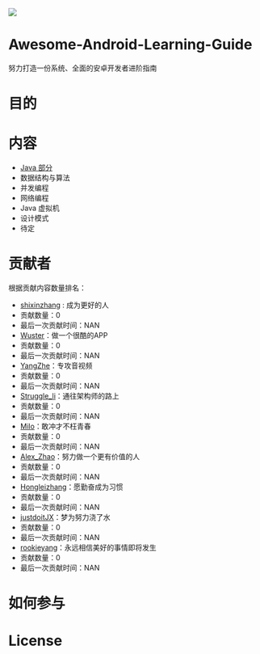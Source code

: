 
![](https://avatars3.githubusercontent.com/u/32798425?s=400&u=e2ad1a5a21fc71ff2f8511866395beca599656f9&v=4)

# Awesome-Android-Learning-Guide

努力打造一份系统、全面的安卓开发者进阶指南

# 目的

# 内容


- [Java 部分](java/README.md)
- 数据结构与算法
- 并发编程
- 网络编程
- Java 虚拟机
- 设计模式
- 待定

# 贡献者

根据贡献内容数量排名：

- [shixinzhang](https://github.com/shixinzhang) : 成为更好的人
 - 贡献数量：0
 - 最后一次贡献时间：NAN
- [Wuster](https://github.com/wuster2015)：做一个很酷的APP
 - 贡献数量：0
 - 最后一次贡献时间：NAN
- [YangZhe](https://github.com/StudyLifeTime)：专攻音视频
 - 贡献数量：0
 - 最后一次贡献时间：NAN
- [Struggle_li](https://github.com/LiPingStruggle)：通往架构师的路上
 - 贡献数量：0
 - 最后一次贡献时间：NAN
- [Milo](https://github.com/hzmeibi)：敢冲才不枉青春
 - 贡献数量：0
 - 最后一次贡献时间：NAN
- [Alex_Zhao](https://github.com/zgh0711)：努力做一个更有价值的人
 - 贡献数量：0
 - 最后一次贡献时间：NAN
- [Hongleizhang](https://github.com/RayCourant)：愿勤奋成为习惯
 - 贡献数量：0
 - 最后一次贡献时间：NAN
- [justdoitJX](https://github.com/justdoitJX)：梦为努力浇了水
 - 贡献数量：0
 - 最后一次贡献时间：NAN
- [rookieyang](https://github.com/firstdream10)：永远相信美好的事情即将发生
 - 贡献数量：0
 - 最后一次贡献时间：NAN

# 如何参与


# License

